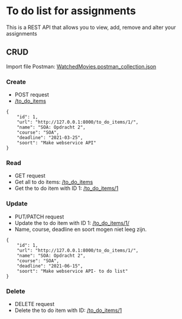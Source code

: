 # To do list for assignments

This is a REST API that allows you to view, add, remove and alter your assignments

## 

## CRUD

Import file Postman: [WatchedMovies.postman_collection.json](https://github.com/RedaBoussabat/SOA-Group3-Assignment2/blob/main/watched_movies/WatchedMovies_CRUD.postman_collection.json)

### 

### Create

- POST request
- [/to_do_items](http://127.0.0.1:8000/to_do_items/)

```
{
    "id": 1,
    "url": "http://127.0.0.1:8000/to_do_items/1/",
    "name": "SOA: Opdracht 2",
    "course": "SOA",
    "deadline": "2021-03-25",
    "soort": "Make webservice API"
}
```

### 

### Read

- GET request
- Get all to do items: [/to_do_items](http://127.0.0.1:8000/to_do_items/)
- Get the to do item with ID 1: [/to_do_items/1](http://127.0.0.1:8000/to_do_items/1/)

### 

### Update

- PUT/PATCH request
- Update the to do item with ID 1: [/to_do_items/1/](http://127.0.0.1:8000/to_do_items/1/)
- Name, course, deadline en soort mogen niet leeg zijn.

```
{
    "id": 1,
    "url": "http://127.0.0.1:8000/to_do_items/1/",
    "name": "SOA: Opdracht 2",
    "course": "SOA",
    "deadline": "2021-06-15",
    "soort": "Make webservice API- to do list"
}
```

### 

### Delete

- DELETE request
- Delete the to do item with ID: [/to_do_items/1](http://127.0.0.1:8000/to_do_items/1/)